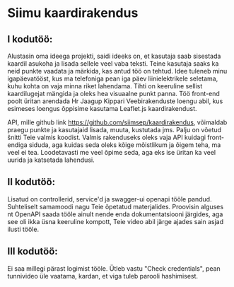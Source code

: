 # Siimu kaardirakendus


## I kodutöö:

Alustasin oma ideega projekti, saidi ideeks on, et kasutaja saab sisestada kaardil asukoha ja lisada sellele veel vaba teksti. Teine kasutaja saaks ka neid punkte vaadata ja märkida, kas antud töö on tehtud.
Idee tuleneb minu igapäevatööst, kus ma telefoniga pean iga päev liinielektrikele seletama, kuhu kohta on vaja minna riket lahendama. Tihti on keeruline sellist kaardilugejat mängida ja oleks hea visuaalne punkt panna.
Töö front-end poolt üritan arendada Hr Jaagup Kippari Veebirakenduste loengu abil, kus esimeses loengus õppisime kasutama Leaflet.js kaardirakendust.

API, mille github link https://github.com/siimsep/kaardirakendus, võimaldab praegu punkte ja kasutajaid lisada, muuta, kustutada jms. Palju on võetud šnitti Teie valmis koodist. Valmis rakenduseks oleks vaja API kuidagi front-endiga
siduda, aga kuidas seda oleks kõige mõistlikum ja õigem teha, ma veel ei tea. Loodetavasti me veel õpime seda, aga eks ise üritan ka veel uurida ja katsetada lahendusi.


## II kodutöö:
Lisatud on controllerid, service'd ja swagger-ui openapi tööle pandud. Suhteliselt samamoodi nagu Teie õpetatud materjalides. Proovisin alguses nt OpenAPI saada tööle ainult nende enda dokumentatsiooni järgides, aga see oli ikka üsna keeruline kompott, Teie video abil järge ajades sain asjad ilusti tööle. 

## III kodutöö: 
Ei saa millegi pärast logimist tööle. Ütleb vastu "Check credentials", pean tunnivideo üle vaatama, kardan, et viga tuleb parooli hashimisest. 

